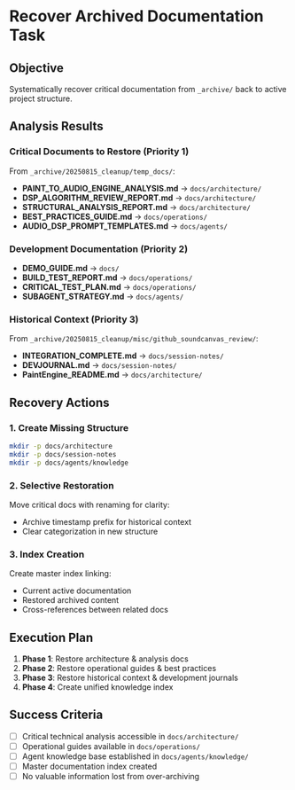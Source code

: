 # Recover Archived Documentation Task

## Objective
Systematically recover critical documentation from `_archive/` back to active project structure.

## Analysis Results

### Critical Documents to Restore (Priority 1)
From `_archive/20250815_cleanup/temp_docs/`:
- **PAINT_TO_AUDIO_ENGINE_ANALYSIS.md** → `docs/architecture/`
- **DSP_ALGORITHM_REVIEW_REPORT.md** → `docs/architecture/`
- **STRUCTURAL_ANALYSIS_REPORT.md** → `docs/architecture/`
- **BEST_PRACTICES_GUIDE.md** → `docs/operations/`
- **AUDIO_DSP_PROMPT_TEMPLATES.md** → `docs/agents/`

### Development Documentation (Priority 2)  
- **DEMO_GUIDE.md** → `docs/`
- **BUILD_TEST_REPORT.md** → `docs/operations/`
- **CRITICAL_TEST_PLAN.md** → `docs/operations/`
- **SUBAGENT_STRATEGY.md** → `docs/agents/`

### Historical Context (Priority 3)
From `_archive/20250815_cleanup/misc/github_soundcanvas_review/`:
- **INTEGRATION_COMPLETE.md** → `docs/session-notes/`
- **DEVJOURNAL.md** → `docs/session-notes/`
- **PaintEngine_README.md** → `docs/architecture/`

## Recovery Actions

### 1. Create Missing Structure
```bash
mkdir -p docs/architecture
mkdir -p docs/session-notes  
mkdir -p docs/agents/knowledge
```

### 2. Selective Restoration
Move critical docs with renaming for clarity:
- Archive timestamp prefix for historical context
- Clear categorization in new structure

### 3. Index Creation
Create master index linking:
- Current active documentation
- Restored archived content  
- Cross-references between related docs

## Execution Plan
1. **Phase 1**: Restore architecture & analysis docs
2. **Phase 2**: Restore operational guides & best practices
3. **Phase 3**: Restore historical context & development journals
4. **Phase 4**: Create unified knowledge index

## Success Criteria
- [ ] Critical technical analysis accessible in `docs/architecture/`
- [ ] Operational guides available in `docs/operations/`
- [ ] Agent knowledge base established in `docs/agents/knowledge/`
- [ ] Master documentation index created
- [ ] No valuable information lost from over-archiving